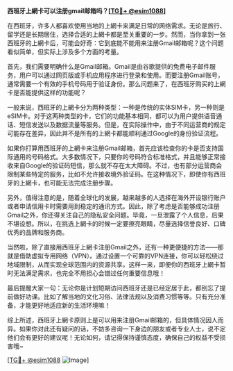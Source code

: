 **西班牙上網卡可以注册gmail邮箱吗？[[TG💪+ @esim1088](https://t.me/s/esim1088)]**

在西班牙，许多人都喜欢使用当地的上網卡来满足日常的网络需求。无论是旅行、留学还是长期居住，选择合适的上網卡都是至关重要的一步。然而，当你拿到一张西班牙的上網卡后，可能会好奇：它到底能不能用来注册Gmail邮箱呢？这个问题看似简单，但实际上涉及多个方面的考量。

首先，我们需要明确什么是Gmail邮箱。Gmail是由谷歌提供的免费电子邮件服务，用户可以通过网页版或手机应用程序进行登录和使用。而要注册Gmail账号，通常需要一个有效的手机号码用于验证身份。那么问题来了，在西班牙购买的上網卡是否能提供这样的功能呢？

一般来说，西班牙的上網卡分为两种类型：一种是传统的实体SIM卡，另一种则是eSIM卡。对于这两种类型的卡，它们的功能基本相同，都可以为用户提供语音通话、短信发送以及数据流量等服务。但是，在实际操作中，由于不同运营商的规定可能存在差异，因此并不是所有的上網卡都能顺利通过Google的身份验证流程。

如果你打算用西班牙的上網卡来注册Gmail邮箱，首先应该检查你的卡是否支持国际通用的号码格式。大多数情况下，只要你的号码符合标准格式，并且能够正常接收来自Google的验证码短信，那么就不存在太大障碍。不过，也有部分运营商会限制某些特定的服务，比如不允许接收境外验证码。在这种情况下，即使你有西班牙的上網卡，也可能无法完成注册步骤。

另外，值得注意的是，随着全球化的发展，越来越多的人选择在海外开设银行账户或者申请信用卡时需要用到稳定的通讯方式。因此，除了考虑是否能够成功注册Gmail之外，你还得关注自己的隐私安全问题。毕竟，一旦泄露了个人信息，后果不堪设想。所以，在挑选上網卡的时候一定要擦亮眼睛，尽量选择信誉良好、口碑优秀的品牌和服务商。

当然啦，除了直接用西班牙上網卡注册Gmail之外，还有一种更便捷的方法——那就是借助虚拟专用网络（VPN）。通过设置一个可靠的VPN连接，你可以轻松绕过地域限制，从而实现全球范围内的资源共享。这样一来，即便你的西班牙上網卡暂时无法满足需求，也完全不用担心会错过任何重要信息哦！

最后提醒大家一句：无论你是计划短期访问西班牙还是已经定居于此，都别忘了提前做好功课。比如了解当地的文化习俗、法律法规以及消费习惯等等。只有充分准备，才能更好地适应新的生活环境嘛！

综上所述，西班牙上網卡原则上是可以用来注册Gmail邮箱的，但具体情况因人而异。如果你对此还有疑问的话，不妨多咨询一下身边的朋友或者专业人士，说不定他们会有更好的建议呢！无论如何，请记得保持谨慎态度，确保自己的权益不受损害哦~

[[TG💪+ @esim1088](https://t.me/s/esim1088) ![Image](https://i.postimg.cc/4NQfJmqS/Snipaste-2025-05-13-00-14-12.png)]